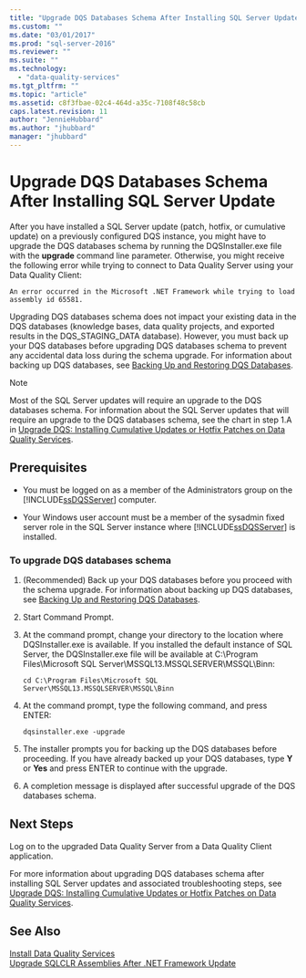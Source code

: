 ```yaml
---
title: "Upgrade DQS Databases Schema After Installing SQL Server Update | Microsoft Docs"
ms.custom: ""
ms.date: "03/01/2017"
ms.prod: "sql-server-2016"
ms.reviewer: ""
ms.suite: ""
ms.technology: 
  - "data-quality-services"
ms.tgt_pltfrm: ""
ms.topic: "article"
ms.assetid: c8f3fbae-02c4-464d-a35c-7108f48c58cb
caps.latest.revision: 11
author: "JennieHubbard"
ms.author: "jhubbard"
manager: "jhubbard"
---
```

# Upgrade DQS Databases Schema After Installing SQL Server Update
  After you have installed a SQL Server update (patch, hotfix, or cumulative update) on a previously configured DQS instance, you might have to upgrade the DQS databases schema by running the DQSInstaller.exe file with the **upgrade** command line parameter. Otherwise, you might receive the following error while trying to connect to Data Quality Server using your Data Quality Client:  
  
```  
An error occurred in the Microsoft .NET Framework while trying to load assembly id 65581.  
```  
  
 Upgrading DQS databases schema does not impact your existing data in the DQS databases (knowledge bases, data quality projects, and exported results in the DQS_STAGING_DATA database). However, you must back up your DQS databases before upgrading DQS databases schema to prevent any accidental data loss during the schema upgrade. For information about backing up DQS databases, see [Backing Up and Restoring DQS Databases](../../data-quality-services/backing-up-and-restoring-dqs-databases.md).  
  
> [!NOTE]  
>  Most of the SQL Server updates will require an upgrade to the DQS databases schema. For information about the SQL Server updates that will require an upgrade to the DQS databases schema, see the chart in step 1.A in [Upgrade DQS: Installing Cumulative Updates or Hotfix Patches on Data Quality Services](http://go.microsoft.com/fwlink/?LinkID=251565).  
  
## Prerequisites  
  
-   You must be logged on as a member of the Administrators group on the [!INCLUDE[ssDQSServer](../../includes/ssdqsserver-md.md)] computer.  
  
-   Your Windows user account must be a member of the sysadmin fixed server role in the SQL Server instance where [!INCLUDE[ssDQSServer](../../includes/ssdqsserver-md.md)] is installed.  
  
### To upgrade DQS databases schema  
  
1.  (Recommended) Back up your DQS databases before you proceed with the schema upgrade. For information about backing up DQS databases, see [Backing Up and Restoring DQS Databases](../../data-quality-services/backing-up-and-restoring-dqs-databases.md).  
  
2.  Start Command Prompt.  
  
3.  At the command prompt, change your directory to the location where DQSInstaller.exe is available. If you installed the default instance of SQL Server, the DQSInstaller.exe file will be available at C:\Program Files\Microsoft SQL Server\MSSQL13.MSSQLSERVER\MSSQL\Binn:  
  
    ```  
    cd C:\Program Files\Microsoft SQL Server\MSSQL13.MSSQLSERVER\MSSQL\Binn  
    ```  
  
4.  At the command prompt, type the following command, and press ENTER:  
  
    ```  
    dqsinstaller.exe -upgrade  
    ```  
  
5.  The installer prompts you for backing up the DQS databases before proceeding. If you have already backed up your DQS databases, type **Y** or **Yes** and press ENTER to continue with the upgrade.  
  
6.  A completion message is displayed after successful upgrade of the DQS databases schema.  
  
## Next Steps  
 Log on to the upgraded Data Quality Server from a Data Quality Client application.  
  
 For more information about upgrading DQS databases schema after installing SQL Server updates and associated troubleshooting steps, see [Upgrade DQS: Installing Cumulative Updates or Hotfix Patches on Data Quality Services](http://go.microsoft.com/fwlink/?LinkID=251565).  
  
## See Also  
 [Install Data Quality Services](../../data-quality-services/install-windows/install-data-quality-services.md)   
 [Upgrade SQLCLR Assemblies After .NET Framework Update](../../data-quality-services/install-windows/upgrade-sqlclr-assemblies-after-net-framework-update.md)  
  
  